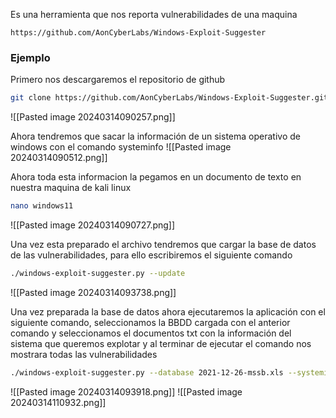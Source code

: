 Es una herramienta que nos reporta vulnerabilidades de una maquina

```
https://github.com/AonCyberLabs/Windows-Exploit-Suggester
```

### Ejemplo
Primero nos descargaremos el repositorio de github
```Bash
git clone https://github.com/AonCyberLabs/Windows-Exploit-Suggester.git
```
![[Pasted image 20240314090257.png]]

Ahora tendremos que sacar la información de un sistema operativo de windows con el comando systeminfo
![[Pasted image 20240314090512.png]]

Ahora toda esta informacion la pegamos en un documento de texto en nuestra maquina de kali linux
```Bash
nano windows11
```
![[Pasted image 20240314090727.png]]

Una vez esta preparado el archivo tendremos que cargar la base de datos de las vulnerabilidades, para ello escribiremos el siguiente comando
```Bash
./windows-exploit-suggester.py --update
```
![[Pasted image 20240314093738.png]]

Una vez preparada la base de datos ahora ejecutaremos la aplicación con el siguiente comando, seleccionamos la BBDD cargada con el anterior comando y seleccionamos el documentos txt con la información del sistema que queremos explotar y al terminar de ejecutar el comando nos mostrara todas las vulnerabilidades
```Bash
./windows-exploit-suggester.py --database 2021-12-26-mssb.xls --systeminfo ~/Desktop/win7.txt
```
![[Pasted image 20240314093918.png]]
![[Pasted image 20240314110932.png]]


